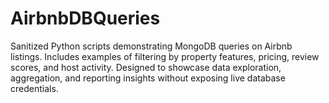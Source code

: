 # AirbnbDBQueries
Sanitized Python scripts demonstrating MongoDB queries on Airbnb listings. Includes examples of filtering by property features, pricing, review scores, and host activity. Designed to showcase data exploration, aggregation, and reporting insights without exposing live database credentials.
